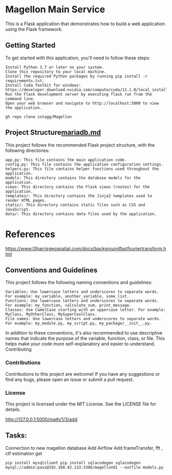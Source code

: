 
# Magellon Main Service

This is a  Flask application that demonstrates how to build a web application using the Flask framework.
## Getting Started

To get started with this application, you'll need to follow these steps:

    Install Python 3.7 or later on your system.
    Clone this repository to your local machine.
    Install the required Python packages by running pip install -r requirements.txt.
    Install Cuda Toolkit for windows: https://developer.download.nvidia.com/compute/cuda/12.1.0/local_installers/cuda_12.1.0_531.14_windows.exe
    Run the Flask development server by executing flask run from the command line.
    Open your web browser and navigate to http://localhost:5000 to view the application.

`gh repo clone sstagg/Magellon`

## Project Structure[mariadb.md](..%2Finfrastructure%2Fmanual%2Fmariadb.md)

This project follows the recommended Flask project structure, with the following directories:

    app.py: This file contains the main application code.
    config.py: This file contains the application configuration settings.
    helpers.py: This file contains helper functions used throughout the application.
    models: This directory contains the database models for the application.
    views: This directory contains the Flask views (routes) for the application.
    templates/: This directory contains the Jinja2 templates used to render HTML pages.
    static/: This directory contains static files such as CSS and JavaScript.
    data/: This directory contains data files used by the application.

# References
https://www.l3harrisgeospatial.com/docs/backgroundfastfouriertransform.html

## Conventions and Guidelines

This project follows the following naming conventions and guidelines:
    

    Variables: Use lowercase letters and underscores to separate words. For example: my_variable, another_variable, some_list.
    Functions: Use lowercase letters and underscores to separate words. For example: my_function, calculate_sum, print_message.
    Classes: Use CamelCase starting with an uppercase letter. For example: MyClass, MyOtherClass, MySuperCoolClass.
    File names: Use lowercase letters and underscores to separate words. For example: my_module.py, my_script.py, my_package/__init__.py.

In addition to these conventions, it's also recommended to use descriptive names that indicate the purpose of the variable, function, class, or file. This helps make your code more self-explanatory and easier to understand.
Contributing

### Contributions
Contributions to this project are welcome! If you have any suggestions or find any bugs, please open an issue or submit a pull request.

### License

This project is licensed under the MIT License. See the LICENSE file for details.

http://127.0.0.1:5000/math/1/3/add


## Tasks:
Connection to new magellon database
Add Airflow
Add frameTransfer, fft , ctf estimation
get 


`pip install mysqlclient
pip install sqlacodegen
sqlacodegen mysql://admin:pass@192.168.92.133:3306/magellon01 --outfile models.py`
